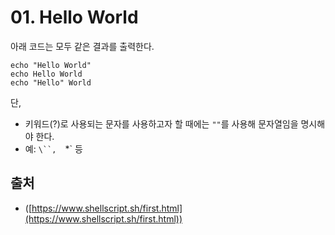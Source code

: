 # 01. Hello World
아래 코드는 모두 같은 결과를 출력한다.

``` shell
echo "Hello World"
echo Hello World
echo "Hello" World
```

단,
- 키워드(?)로 사용되는 문자를 사용하고자 할 때에는 `""`를 사용해 문자열임을 명시해야 한다.
- 예: `\``,  `*` 등




## 출처
- ([https://www.shellscript.sh/first.html](https://www.shellscript.sh/first.html))
